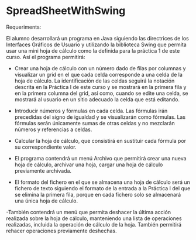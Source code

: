 # SpreadSheetWithSwing

Requeriments:

El alumno desarrollará un programa en Java siguiendo las directrices de los Interfaces Gráficos de Usuario y utilizando la biblioteca Swing que permita usar una mini hoja de cálculo como la definida para la práctica 1 de este curso. Así el programa permitirá:

- Crear una hoja de cálculo con un número dado de filas por columnas y visualizar un grid en el que cada celda corresponde a una celda de la hoja de cálculo. La identificación de las celdas seguirá la notación descrita en la Práctica I de este curso y se mostrará en la primera fila y en la primera columna del grid, así como, cuando se edite una celda, se mostrará al usuario en un sitio adecuado la celda que está editando.

- Introducir números y fórmulas en cada celda. Las fórmulas irán precedidas del signo de igualdad y se visualizarán como fórmulas. Las fórmulas serán únicamente sumas de otras celdas y no mezclarán números y referencias a celdas.  

- Calcular la hoja de cálculo, que consistirá en sustituir cada fórmula por su correspondiente valor.

- El programa contendrá un menú Archivo que permitirá crear una nueva hoja de cálculo, archivar una hoja, cargar una hoja de cálculo previamente archivada.

- El formato del fichero en el que se almacena una hoja de cálculo será un fichero de texto siguiendo el formato de la entrada a la Práctica I del que se elimina la primera fila, porque en cada fichero solo se almacenará una única hoja de cálculo.

-También contendrá un menú que permita deshacer la última acción realizada sobre la hoja de cálculo, manteniendo una lista de operaciones realizadas, incluida la operación de cálculo de la hoja. También permitirá rehacer operaciones previamente deshechas.

